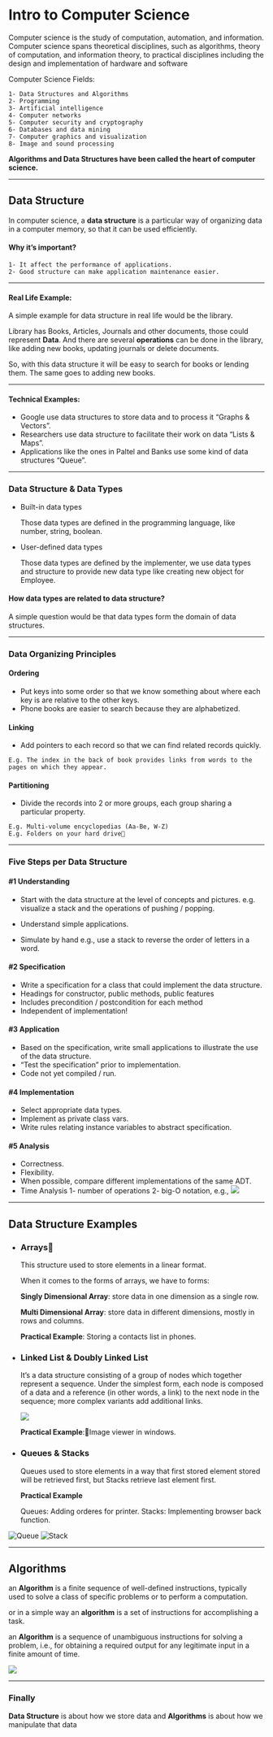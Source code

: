 # Intro to Computer Science

Computer science is the study of computation, automation, and information. Computer science spans theoretical disciplines, such as algorithms, theory of computation, and information theory, to practical disciplines including the design and implementation of hardware and software

Computer Science Fields:

    1- Data Structures and Algorithms
    2- Programming
    3- Artificial intelligence
    4- Computer networks
    5- Computer security and cryptography
    6- Databases and data mining
    7- Computer graphics and visualization
    8- Image and sound processing

**Algorithms and Data Structures have been called the heart of computer science.**

---

## Data Structure

In computer science, a **data structure** is a particular way of organizing data in a computer memory, so that it can be used efficiently.

#### Why it’s important?

    1- It affect the performance of applications.
    2- Good structure can make application maintenance easier.

---

#### Real Life Example:

A simple example for data structure in real life would be the library.

Library has Books, Articles, Journals and other documents, those could represent **Data**. And there are several **operations** can be done in the library, like adding new books, updating journals or delete documents.

So, with this data structure it will be easy to search for books or lending them. The same goes to adding new books.

---

#### Technical Examples:

- Google use data structures to store data and to process it “Graphs & Vectors”.
- Researchers use data structure to facilitate their work on data “Lists & Maps”.
- Applications like the ones in Paltel and Banks use some kind of data structures “Queue”.

---

### Data Structure & Data Types

- Built-in data types

  Those data types are defined in the programming language, like number, string, boolean.

- User-defined data types

  Those data types are defined by the implementer, we use data types and structure to provide new data type like creating new object for Employee.

#### How data types are related to data structure?

A simple question would be that data types form the domain of data structures.

---

### Data Organizing Principles

#### Ordering

- Put keys into some order so that we know something about where each key is are relative to the other keys.
- Phone books are easier to search because they are alphabetized.

#### Linking

- Add pointers to each record so that we can find related records quickly.

```
E.g. The index in the back of book provides links from words to the
pages on which they appear.
```

#### Partitioning

- Divide the records into 2 or more groups, each group sharing a particular property.

```
E.g. Multi-volume encyclopedias (Aa-Be, W-Z)
E.g. Folders on your hard drive
```

---

### Five Steps per Data Structure

#### \#1 Understanding

- Start with the data structure at the level of concepts and pictures. e.g. visualize a stack and the operations of pushing / popping.

- Understand simple applications.

- Simulate by hand
  e.g., use a stack to reverse the order of letters in a word.

#### \#2 Specification

- Write a specification for a class that could implement the data structure.
- Headings for constructor, public methods, public features
- Includes precondition / postcondition for each method
- Independent of implementation!

#### \#3 Application

- Based on the specification, write small applications to illustrate the use of the data structure.
- “Test the specification” prior to implementation.
- Code not yet compiled / run.

#### \#4 Implementation

- Select appropriate data types.
- Implement as private class vars.
- Write rules relating instance variables to abstract specification.

#### \#5 Analysis

- Correctness.
- Flexibility.
- When possible, compare different implementations of the same ADT.
- Time Analysis
  1- number of operations
  2- big-O notation, e.g., ![](https://i.imgur.com/jWh9p6G.png)

---

## Data Structure Examples

- ### Arrays

  This structure used to store elements in a linear format.

  When it comes to the forms of arrays, we have to forms:

  **Singly Dimensional Array**: store data in one dimension as a single row.

  **Multi Dimensional Array**: store data in different dimensions, mostly in rows and columns.

  **Practical Example**: Storing a contacts list in phones.

- ### Linked List & Doubly Linked List

  It’s a data structure consisting of a group of nodes which together represent a sequence. Under the simplest form, each node is composed of a data and a reference (in other words, a link) to the next node in the sequence; more complex variants add additional links.

  ![](https://i.imgur.com/DFBzssL.png)

  **Practical Example**:Image viewer in windows.

- ### Queues & Stacks

  Queues used to store elements in a way that first stored element stored will be retrieved first, but Stacks retrieve last element first.

  **Practical Example**

  Queues: Adding orderes for printer.
  Stacks: Implementing browser back function.

![Queue](https://i.imgur.com/5sVTQaI.png) ![Stack](https://i.imgur.com/Huw7d86.png)

---

## Algorithms

an **Algorithm** is a finite sequence of well-defined instructions, typically used to solve a class of specific problems or to perform a computation.

or in a simple way an **algorithm** is a set of instructions for accomplishing a task.

an **Algorithm** is a sequence of unambiguous instructions for solving a problem, i.e., for obtaining a required output for any legitimate input in a finite amount of time.

![](https://i.imgur.com/UXYACsg.png)

---

### Finally

**Data Structure** is about how we store data and **Algorithms** is about how we manipulate that data
